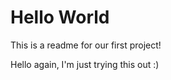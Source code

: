 # Hello World
    
This is a readme for our first project! 

Hello again, I'm just trying this out :)